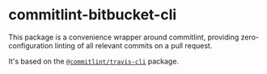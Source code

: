# commitlint-bitbucket-cli

This package is a convenience wrapper around commitlint, providing
zero-configuration linting of all relevant commits on a pull request.

It's based on the [`@commitlint/travis-cli`][commitlint/travis-cli] package.

[commitlint/travis-cli]: https://www.npmjs.com/package/@commitlint/travis-cli
